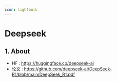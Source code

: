 ```yaml
---
icon: lightbulb
---
```

# Deepseek
## 1. About
- HF : https://huggingface.co/deepseek-ai
- 论文 : https://github.com/deepseek-ai/DeepSeek-R1/blob/main/DeepSeek_R1.pdf